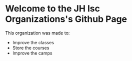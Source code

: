 # Welcome to the JH lsc Organizations's Github Page

This organization was made to:
- Improve the classes
- Store the courses
- Improve the camps
